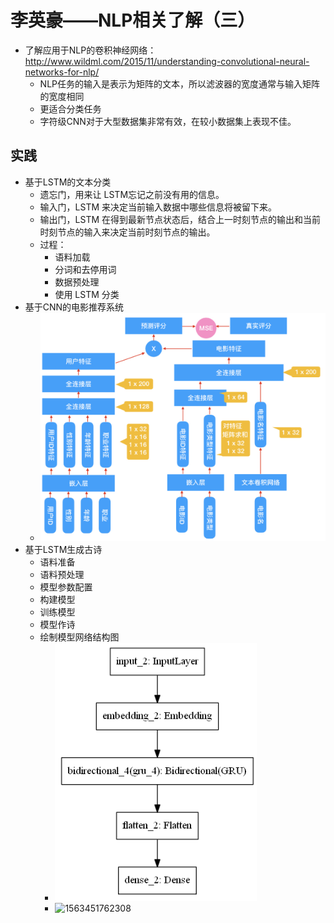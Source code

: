 # 李英豪——NLP相关了解（三）

- 了解应用于NLP的卷积神经网络： <http://www.wildml.com/2015/11/understanding-convolutional-neural-networks-for-nlp/>
  - NLP任务的输入是表示为矩阵的文本，所以滤波器的宽度通常与输入矩阵的宽度相同
  - 更适合分类任务
  - 字符级CNN对于大型数据集非常有效，在较小数据集上表现不佳。

## 实践

- 基于LSTM的文本分类
  - 遗忘门，用来让 LSTM忘记之前没有用的信息。
  - 输入门，LSTM 来决定当前输入数据中哪些信息将被留下来。
  - 输出门，LSTM 在得到最新节点状态后，结合上一时刻节点的输出和当前时刻节点的输入来决定当前时刻节点的输出。
  - 过程：
    - 语料加载
    - 分词和去停用词
    - 数据预处理
    - 使用 LSTM 分类
- 基于CNN的电影推荐系统
  - ![1563451976313](7月18日-工作总结-语音识别后处理.images/1563451976313.png)
- 基于LSTM生成古诗
  - 语料准备
  - 语料预处理
  - 模型参数配置
  - 构建模型
  - 训练模型
  - 模型作诗
  - 绘制模型网络结构图
    - ![1563451933040](7月18日-工作总结-语音识别后处理.images/1563451933040.png)
    - ![1563451762308](C:\Users\lyh\AppData\Roaming\Typora\typora-user-images\1563451762308.png)



